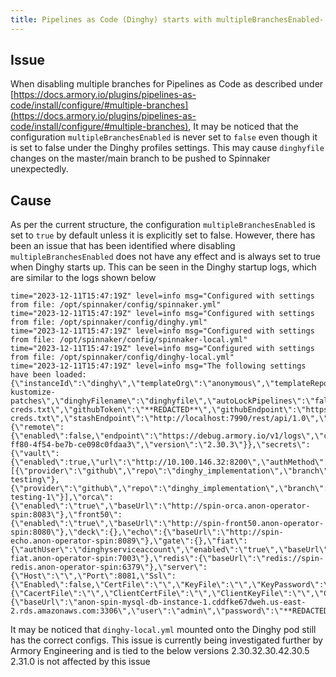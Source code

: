 ```yaml
---
title: Pipelines as Code (Dinghy) starts with multipleBranchesEnabled- true even though it has been explicitly set to false
---
```


## Issue
When disabling multiple branches for Pipelines as Code as described under [https://docs.armory.io/plugins/pipelines-as-code/install/configure/#multiple-branches](https://docs.armory.io/plugins/pipelines-as-code/install/configure/#multiple-branches), It may be noticed that the configuration ```multipleBranchesEnabled``` is never set to ```false``` even though it is set to false under the Dinghy profiles settings. This may cause ```dinghyfile``` changes on the master/main branch to be pushed to Spinnaker unexpectedly. 

## Cause
As per the current structure, the configuration ```multipleBranchesEnabled``` is set to ```true``` by default unless it is explicitly set to false. However, there has been an issue that has been identified where disabling ```multipleBranchesEnabled``` does not have any effect and is always set to true when Dinghy starts up. This can be seen in the Dinghy startup logs, which are similar to the logs shown below
```
time="2023-12-11T15:47:19Z" level=info msg="Configured with settings from file: /opt/spinnaker/config/spinnaker.yml"
time="2023-12-11T15:47:19Z" level=info msg="Configured with settings from file: /opt/spinnaker/config/dinghy.yml"
time="2023-12-11T15:47:19Z" level=info msg="Configured with settings from file: /opt/spinnaker/config/spinnaker-local.yml"
time="2023-12-11T15:47:19Z" level=info msg="Configured with settings from file: /opt/spinnaker/config/dinghy-local.yml"
time="2023-12-11T15:47:19Z" level=info msg="The following settings have been loaded: {\"instanceId\":\"dinghy\",\"templateOrg\":\"anonymous\",\"templateRepo\":\"spinnaker-kustomize-patches\",\"dinghyFilename\":\"dinghyfile\",\"autoLockPipelines\":\"false\",\"githubCredsPath\":\"/home/spinnaker/.armory/cache/github-creds.txt\",\"githubToken\":\"**REDACTED**\",\"githubEndpoint\":\"https://api.github.com\",\"stashCredsPath\":\"/home/spinnaker/.armory/cache/stash-creds.txt\",\"stashEndpoint\":\"http://localhost:7990/rest/api/1.0\",\"fiatUser\":\"dinghyserviceaccount\",\"logging\":{\"remote\":{\"enabled\":false,\"endpoint\":\"https://debug.armory.io/v1/logs\",\"customerId\":\"99fb5f10-ff80-4f54-be7b-ce098c0fdaa3\",\"version\":\"2.30.3\"}},\"secrets\":{\"vault\":{\"enabled\":true,\"url\":\"http://10.100.146.32:8200\",\"authMethod\":\"KUBERNETES\",\"role\":\"spinnaker\",\"path\":\"kubernetes\",\"username\":\"\",\"password\":\"\",\"userAuthPath\":\"\",\"namespace\":\"\",\"Token\":\"\"}},\"parserFormat\":\"json\",\"jsonValidationDisabled\":true,\"repoConfig\":[{\"provider\":\"github\",\"repo\":\"dinghy_implementation\",\"branch\":\"template-testing\"},{\"provider\":\"github\",\"repo\":\"dinghy_implementation\",\"branch\":\"template-testing-1\"}],\"orca\":{\"enabled\":\"true\",\"baseUrl\":\"http://spin-orca.anon-operator-spin:8083\"},\"front50\":{\"enabled\":\"true\",\"baseUrl\":\"http://spin-front50.anon-operator-spin:8080\"},\"deck\":{},\"echo\":{\"baseUrl\":\"http://spin-echo.anon-operator-spin:8089\"},\"gate\":{},\"fiat\":{\"authUser\":\"dinghyserviceaccount\",\"enabled\":\"true\",\"baseUrl\":\"http://spin-fiat.anon-operator-spin:7003\"},\"redis\":{\"baseUrl\":\"redis://spin-redis.anon-operator-spin:6379\"},\"server\":{\"Host\":\"\",\"Port\":8081,\"Ssl\":{\"Enabled\":false,\"CertFile\":\"\",\"KeyFile\":\"\",\"KeyPassword\":\"\",\"CAcertFile\":\"\",\"ClientAuth\":\"\"}},\"http\":{\"CacertFile\":\"\",\"ClientCertFile\":\"\",\"ClientKeyFile\":\"\",\"ClientKeyPassword\":\"\"},\"LogEventTTLMinutes\":1440,\"sql\":{\"baseUrl\":\"anon-spin-mysql-db-instance-1.cddfke67dweh.us-east-2.rds.amazonaws.com:3306\",\"user\":\"admin\",\"password\":\"**REDACTED**\",\"databaseName\":\"dinghy\",\"eventlogsOnly\":false},\"dinghyIgnoreRegexp2Enabled\":true,\"userWritePermissionsCheckEnabled\":false,\"ignoreUsersWritePermissions\":null,\"multipleBranchesEnabled\":true,\"upsertPipelineUsingOrcaTaskEnabled\":false}"
```
It may be noticed that ```dinghy-local.yml``` mounted onto the Dinghy pod still has the correct configs. This issue is currently being investigated further by Armory Engineering and is tied to the below versions
2.30.32.30.42.30.5
2.31.0 is not affected by this issue

